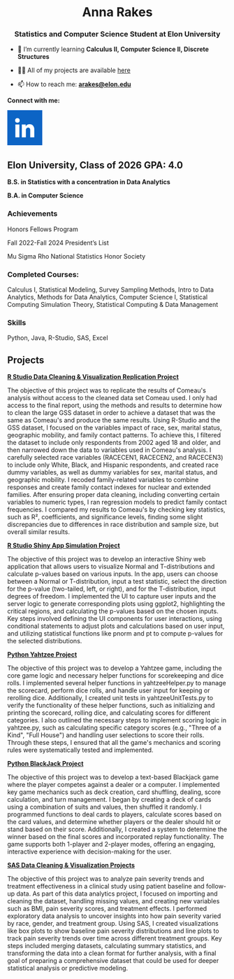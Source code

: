 <h1 align="center">Anna Rakes</h1>
<h3 align="center">Statistics and Computer Science Student at Elon University</h3>

- 🌱 I’m currently learning **Calculus II, Computer Science II, Discrete Structures**

- 👨‍💻 All of my projects are available [here](https://github.com/annarakes?tab=repositories)

- 📫 How to reach me: **arakes@elon.edu**

**Connect with me:**

[<img src="images/linkedin.png" width="80" height="80">](www.linkedin.com/in/anna-rakes-a6780129a)



## Elon University, Class of 2026                               GPA: 4.0

**B.S. in Statistics with a concentration in Data Analytics**

**B.A. in Computer Science**

### Achievements

Honors Fellows Program

Fall 2022-Fall 2024 President’s List 

Mu Sigma Rho National Statistics Honor Society

### Completed Courses:

Calculus I, Statistical Modeling, Survey Sampling Methods, Intro to Data Analytics, Methods for Data Analytics, Computer Science I, Statistical Computing Simulation Theory, Statistical Computing & Data Management	

### Skills

Python, Java, R-Studio, SAS, Excel

## Projects

**[R Studio Data Cleaning & Visualization Replication Project](https://github.com/annarakes/RStudio-DataReplication.git)**

The objective of this project was to replicate the results of Comeau's analysis without access to the cleaned data set Comeau used. I only had access to the final report, using the methods and results to determine how to clean the large GSS dataset in order to achieve a dataset that was the same as Comeau's and produce the same results. Using R-Studio and the GSS dataset, I focused on the variables impact of race, sex, marital status, geographic mobility, and family contact patterns. To achieve this, I filtered the dataset to include only respondents from 2002 aged 18 and older, and then narrowed down the data to variables used in Comeau's analysis. I carefully selected race variables (RACECEN1, RACECEN2, and RACECEN3) to include only White, Black, and Hispanic respondents, and created race dummy variables, as well as dummy variables for sex, marital status, and geographic mobility. I recoded family-related variables to combine responses and create family contact indexes for nuclear and extended families. After ensuring proper data cleaning, including converting certain variables to numeric types, I ran regression models to predict family contact frequencies. I compared my results to Comeau's by checking key statistics, such as R², coefficients, and significance levels, finding some slight discrepancies due to differences in race distribution and sample size, but overall similar results.

**[R Studio Shiny App Simulation Project](https://github.com/annarakes/RStudio-ShinyAppSimulation.git)**

The objective of this project was to develop an interactive Shiny web application that allows users to visualize Normal and T-distributions and calculate p-values based on various inputs. In the app, users can choose between a Normal or T-distribution, input a test statistic, select the direction for the p-value (two-tailed, left, or right), and for the T-distribution, input degrees of freedom. I implemented the UI to capture user inputs and the server logic to generate corresponding plots using ggplot2, highlighting the critical regions, and calculating the p-values based on the chosen inputs. Key steps involved defining the UI components for user interactions, using conditional statements to adjust plots and calculations based on user input, and utilizing statistical functions like pnorm and pt to compute p-values for the selected distributions.


**[Python Yahtzee Project](https://github.com/annarakes/Python-Yahtzee.git)**

The objective of this project was to develop a Yahtzee game, including the core game logic and necessary helper functions for scorekeeping and dice rolls. I implemented several helper functions in yahtzeeHelper.py to manage the scorecard, perform dice rolls, and handle user input for keeping or rerolling dice. Additionally, I created unit tests in yahtzeeUnitTests.py to verify the functionality of these helper functions, such as initializing and printing the scorecard, rolling dice, and calculating scores for different categories. I also outlined the necessary steps to implement scoring logic in yahtzee.py, such as calculating specific category scores (e.g., "Three of a Kind", "Full House") and handling user selections to score their rolls. Through these steps, I ensured that all the game's mechanics and scoring rules were systematically tested and implemented.

**[Python BlackJack Project](https://github.com/annarakes/Python-BlackJack.git)**

The objective of this project was to develop a text-based Blackjack game where the player competes against a dealer or a computer. I implemented key game mechanics such as deck creation, card shuffling, dealing, score calculation, and turn management. I began by creating a deck of cards using a combination of suits and values, then shuffled it randomly. I programmed functions to deal cards to players, calculate scores based on the card values, and determine whether players or the dealer should hit or stand based on their score. Additionally, I created a system to determine the winner based on the final scores and incorporated replay functionality. The game supports both 1-player and 2-player modes, offering an engaging, interactive experience with decision-making for the user.

**[SAS Data Cleaning & Visualization Projects](https://github.com/annarakes/SAS-DataCleaning.git)**

The objective of this project was to analyze pain severity trends and treatment effectiveness in a clinical study using patient baseline and follow-up data. As part of this data analytics project, I focused on importing and cleaning the dataset, handling missing values, and creating new variables such as BMI, pain severity scores, and treatment effects. I performed exploratory data analysis to uncover insights into how pain severity varied by race, gender, and treatment group. Using SAS, I created visualizations like box plots to show baseline pain severity distributions and line plots to track pain severity trends over time across different treatment groups. Key steps included merging datasets, calculating summary statistics, and transforming the data into a clean format for further analysis, with a final goal of preparing a comprehensive dataset that could be used for deeper statistical analysis or predictive modeling.





